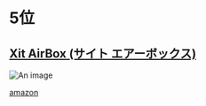 # 5位

## [Xit AirBox (サイト エアーボックス)](http://www.pixela.co.jp/products/xit/air100w/)

![An image](https://images-na.ssl-images-amazon.com/images/I/31R4%2BDUGy9L._AC_.jpg)

[amazon](https://www.amazon.co.jp/dp/B07DZ93L43)